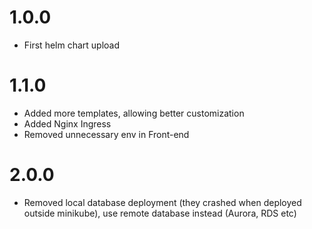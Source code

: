 1.0.0
=====
+ First helm chart upload

1.1.0
=====
+ Added more templates, allowing better customization
+ Added Nginx Ingress
+ Removed unnecessary env in Front-end

2.0.0
=====
+ Removed local database deployment (they crashed when deployed outside minikube), use remote database instead (Aurora, RDS etc)